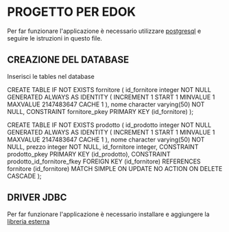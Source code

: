 # PROGETTO PER EDOK

Per far funzionare l'applicazione è necessario utilizzare <a href="https://www.postgresql.org/"> postgresql</a> e seguire le istruzioni in questo file.


## CREAZIONE DEL DATABASE

Inserisci le tables nel database

CREATE TABLE IF NOT EXISTS fornitore
(
    id_fornitore integer NOT NULL GENERATED ALWAYS AS IDENTITY ( INCREMENT 1 START 1 MINVALUE 1 MAXVALUE 2147483647 CACHE 1 ),
    nome character varying(50) NOT NULL,
    CONSTRAINT fornitore_pkey PRIMARY KEY (id_fornitore)
);


CREATE TABLE IF NOT EXISTS prodotto
(
    id_prodotto integer NOT NULL GENERATED ALWAYS AS IDENTITY ( INCREMENT 1 START 1 MINVALUE 1 MAXVALUE 2147483647 CACHE 1 ),
    nome character varying(50) NOT NULL,
    prezzo integer NOT NULL,
    id_fornitore integer,
    CONSTRAINT prodotto_pkey PRIMARY KEY (id_prodotto),
    CONSTRAINT prodotto_id_fornitore_fkey FOREIGN KEY (id_fornitore)
        REFERENCES fornitore (id_fornitore) MATCH SIMPLE
        ON UPDATE NO ACTION
        ON DELETE CASCADE
);

## DRIVER JDBC

Per far funzionare l'applicazione è necessario installare e aggiungere la <a href ="https://jdbc.postgresql.org/download/postgresql-42.6.0.jar">libreria esterna</a>
